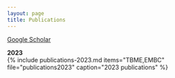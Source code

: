 ```yaml
---
layout: page
title: Publications
---
```


[Google Scholar](https://scholar.google.com/citations?user=ihRIXQUAAAAJ&hl=en&oi=ao)

**2023**  
{% include publications-2023.md items="TBME,EMBC" file="publications2023" caption="2023 publications" %}
